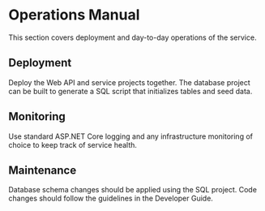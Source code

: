 # Operations Manual

This section covers deployment and day-to-day operations of the service.

## Deployment
Deploy the Web API and service projects together. The database project can be built to generate a SQL script that initializes tables and seed data.

## Monitoring
Use standard ASP.NET Core logging and any infrastructure monitoring of choice to keep track of service health.

## Maintenance
Database schema changes should be applied using the SQL project. Code changes should follow the guidelines in the Developer Guide.
